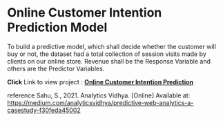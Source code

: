 # Online Customer Intention Prediction Model
To build a predictive model, which shall decide whether the customer will buy or not, the dataset had a total collection of session visits made by clients on our online store. Revenue shall be the Response Variable and others are the Predictor Variables.

**Click** Link to view project : [<b>Online Customer Intention Prediction</b>](https://github.com/BlessingNehohwa/Heart-Disease-Predictor-Model/blob/main/Heart%20Disease%20Predictor.ipynb)










reference Sahu, S., 2021. Analytics Vidhya. [Online] Available at: https://medium.com/analyticsvidhya/predictive-web-analytics-a-casestudy-f30feda45002   
